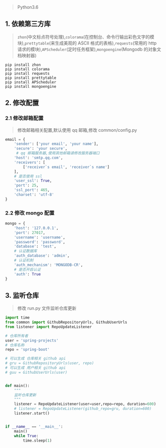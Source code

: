 > Python3.6

## 1. 依赖第三方库
> `zhon`(中文标点符号处理),`colorama`(在控制台、命令行输出彩色文字的模块),`prettytable`(来生成美观的 ASCII 格式的表格),`requests`(常用的 http 请求的模块),`APScheduler`(定时任务框架),`mongoengine`(Mongodb 的对象文档映射器)

```
pip install zhon
pip install colorama
pip install requests
pip install prettytable
pip install APScheduler
pip install mongoengine
```

## 2. 修改配置

### 2.1 修改邮箱配置

> 修改邮箱相关配置,默认使用 qq 邮箱,修改 common/config.py
```python
email = {
    'sender': ['your email', 'your name'],
    'secure': 'your secure',
     # qq 邮箱服务器,使用其他邮箱请修改服务器端口
    'host': 'smtp.qq.com',
    'receivers': [
        ['receiver`s email', 'receiver`s name']
    ],
    # 是否使用 ssl
    'user_ssl': True,
    'port': 25,
    'ssl_port': 465,
    'charset': 'utf-8'
}
```

### 2.2 修改 mongo 配置
```python
mongo = {
    'host': '127.0.0.1',
    'port': 27017,
    'username': 'username',
    'password': 'password',
    'database': 'test',
    # 认证数据库
    'auth_database': 'admin',
    # 认证机制 
    'auth_mechanism': 'MONGODB-CR',
    # 是否开启认证
    'auth': True
}
```

## 3. 监听仓库

> 修改 run.py 文件监听仓库更新

```python
import time
from common import GithubRepositoryUrls, GithubUserUrls
from listener import RepoUpdateListener

# 仓库所有者
user = 'spring-projects'
# 仓库名称
repo = 'spring-boot'

# 可以生成 仓库相关 github api
# gru = GithubRepositoryUrls(user, repo)
# 可以生成 用户相关 github api
# guu = GithubUserUrls(user)


def main():
    """
    监听仓库更新
    """
    listener = RepoUpdateListener(user=user,repo=repo, duration=600)
    # listener = RepoUpdateListener(github_repo=gru, duration=600)
    listener.start()


if __name__ == '__main__':
    main()
    while True:
        time.sleep(1)

```